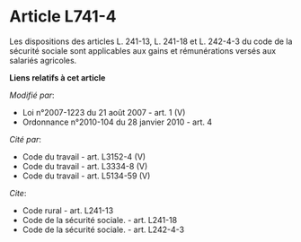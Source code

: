 # Article L741-4

Les dispositions des articles L. 241-13, L. 241-18 et L. 242-4-3 du code de la sécurité sociale sont applicables aux gains et
rémunérations versés aux salariés agricoles.

**Liens relatifs à cet article**

_Modifié par_:

  - Loi n°2007-1223 du 21 août 2007 - art. 1 (V)
  - Ordonnance n°2010-104 du 28 janvier 2010 - art. 4

_Cité par_:

  - Code du travail - art. L3152-4 (V)
  - Code du travail - art. L3334-8 (V)
  - Code du travail - art. L5134-59 (V)

_Cite_:

  - Code rural - art. L241-13
  - Code de la sécurité sociale. - art. L241-18
  - Code de la sécurité sociale. - art. L242-4-3
